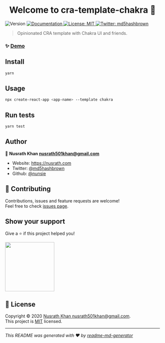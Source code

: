 <h1 align="center">Welcome to cra-template-chakra 👋</h1>
<p>
  <img alt="Version" src="https://img.shields.io/badge/version-1.0.0-blue.svg?cacheSeconds=2592000" />
  <a href="https://chakra-ui.com" target="_blank">
    <img alt="Documentation" src="https://img.shields.io/badge/documentation-yes-brightgreen.svg" />
  </a>
  <a href="LICENSE.md" target="_blank">
    <img alt="License: MIT" src="https://img.shields.io/badge/License-MIT-yellow.svg" />
  </a>
  <a href="https://twitter.com/md5hashbrown" target="_blank">
    <img alt="Twitter: md5hashbrown" src="https://img.shields.io/twitter/follow/md5hashbrown.svg?style=social" />
  </a>
</p>

> Opinionated CRA template with Chakra UI and friends.

### ✨ [Demo](https://cra-template-chakra.netlify.com)

## Install

```sh
yarn
```

## Usage

```sh
npx create-react-app <app-name> --template chakra
```

## Run tests

```sh
yarn test
```

## Author

👤 **Nusrath Khan <nusrath501khan@gmail.com>**

* Website: https://nusrath.com
* Twitter: [@md5hashbrown](https://twitter.com/md5hashbrown)
* Github: [@nunsie](https://github.com/nunsie)

## 🤝 Contributing

Contributions, issues and feature requests are welcome!<br />Feel free to check [issues page](https://github.com/nunsie/cra-template-chakra/issues). 

## Show your support

Give a ⭐️ if this project helped you!

<a href="https://www.patreon.com/nunsie">
  <img src="https://c5.patreon.com/external/logo/become_a_patron_button@2x.png" width="160">
</a>

## 📝 License

Copyright © 2020 [Nusrath Khan <nusrath501khan@gmail.com>](https://github.com/nunsie).<br />
This project is [MIT](LICENSE.md) licensed.

***
_This README was generated with ❤️ by [readme-md-generator](https://github.com/kefranabg/readme-md-generator)_